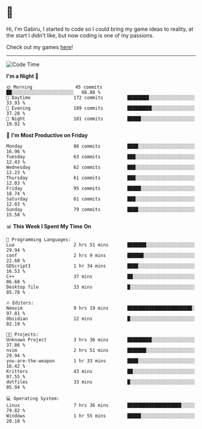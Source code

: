 # 🐀

Hi, I'm Gabiru, I started to code so I could bring my game ideas to reality, at the start I didn't like, but now coding is one of my passions.

Check out my games [here](https://gabiru.art/projetos/)!

---

<!--START_SECTION:waka-->
![Code Time](http://img.shields.io/badge/Code%20Time-273%20hrs%2026%20mins-blue)

**I'm a Night 🦉** 

```text
🌞 Morning                45 commits          ██░░░░░░░░░░░░░░░░░░░░░░░   08.88 % 
🌆 Daytime                172 commits         ████████░░░░░░░░░░░░░░░░░   33.93 % 
🌃 Evening                189 commits         █████████░░░░░░░░░░░░░░░░   37.28 % 
🌙 Night                  101 commits         █████░░░░░░░░░░░░░░░░░░░░   19.92 % 
```
📅 **I'm Most Productive on Friday** 

```text
Monday                   86 commits          ████░░░░░░░░░░░░░░░░░░░░░   16.96 % 
Tuesday                  63 commits          ███░░░░░░░░░░░░░░░░░░░░░░   12.43 % 
Wednesday                62 commits          ███░░░░░░░░░░░░░░░░░░░░░░   12.23 % 
Thursday                 61 commits          ███░░░░░░░░░░░░░░░░░░░░░░   12.03 % 
Friday                   95 commits          █████░░░░░░░░░░░░░░░░░░░░   18.74 % 
Saturday                 61 commits          ███░░░░░░░░░░░░░░░░░░░░░░   12.03 % 
Sunday                   79 commits          ████░░░░░░░░░░░░░░░░░░░░░   15.58 % 
```


📊 **This Week I Spent My Time On** 

```text
💬 Programming Languages: 
Lua                      2 hrs 51 mins       ███████░░░░░░░░░░░░░░░░░░   29.94 % 
conf                     2 hrs 9 mins        ██████░░░░░░░░░░░░░░░░░░░   22.60 % 
GDScript3                1 hr 34 mins        ████░░░░░░░░░░░░░░░░░░░░░   16.53 % 
C++                      37 mins             ██░░░░░░░░░░░░░░░░░░░░░░░   06.60 % 
Desktop file             33 mins             █░░░░░░░░░░░░░░░░░░░░░░░░   05.78 % 

🔥 Editors: 
Neovim                   9 hrs 19 mins       ████████████████████████░   97.81 % 
Obsidian                 12 mins             █░░░░░░░░░░░░░░░░░░░░░░░░   02.19 % 

🐱‍💻 Projects: 
Unknown Project          3 hrs 36 mins       █████████░░░░░░░░░░░░░░░░   37.86 % 
nvim                     2 hrs 51 mins       ███████░░░░░░░░░░░░░░░░░░   29.94 % 
you-are-the-weapon       1 hr 33 mins        ████░░░░░░░░░░░░░░░░░░░░░   16.42 % 
Kritters                 43 mins             ██░░░░░░░░░░░░░░░░░░░░░░░   07.55 % 
dotfiles                 33 mins             █░░░░░░░░░░░░░░░░░░░░░░░░   05.94 % 

💻 Operating System: 
Linux                    7 hrs 36 mins       ████████████████████░░░░░   79.82 % 
Windows                  1 hr 55 mins        █████░░░░░░░░░░░░░░░░░░░░   20.18 % 
```


<!--END_SECTION:waka-->
